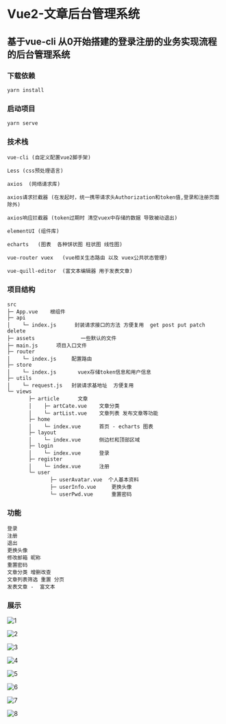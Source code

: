 # Vue2-文章后台管理系统

## 基于vue-cli 从0开始搭建的登录注册的业务实现流程的后台管理系统

### 下载依赖

```
yarn install
```

### 启动项目

```
yarn serve
```

### 技术栈
```
vue-cli (自定义配置vue2脚手架)

Less (css预处理语言)

axios  (网络请求库)

axios请求拦截器 (在发起时，统一携带请求头Authorization和token值,登录和注册页面除外)

axios响应拦截器 (token过期时 清空vuex中存储的数据 导致被动退出)

elementUI (组件库)
 
echarts   (图表  各种饼状图 柱状图 线性图)

vue-router vuex   (vue相关生态路由 以及 vuex公共状态管理)

vue-quill-editor  (富文本编辑器 用于发表文章)    

```

### 项目结构
```
src
├─ App.vue    根组件
├─ api 	
│    └─ index.js      封装请求接口的方法 方便复用  get post put patch delete
├─ assets	            一些默认的文件
├─ main.js  	项目入口文件
├─ router
│    └─ index.js     配置路由 
├─ store
│    └─ index.js	   vuex存储token信息和用户信息
├─ utils
│    └─ request.js   封装请求基地址  方便复用
└─ views
       ├─ article      文章
       │    ├─ artCate.vue    文章分类
       │    └─ artList.vue    文章列表 发布文章等功能
       ├─ home
       │    └─ index.vue      首页 - echarts 图表 
       ├─ layout	
       │    └─ index.vue      侧边栏和顶部区域
       ├─ login
       │    └─ index.vue      登录
       ├─ register
       │    └─ index.vue      注册
       └─ user
              ├─ userAvatar.vue  个人基本资料
              ├─ userInfo.vue     更换头像
              └─ userPwd.vue	  重置密码
```
### 功能
```
登录
注册
退出
更换头像
修改邮箱 昵称
重置密码
文章分类 增删改查
文章列表筛选 重置 分页 
发表文章 -  富文本
```
### 展示

![1](https://user-images.githubusercontent.com/113281531/196359659-52f62f18-b3ce-4dd2-b8fe-f674adc72b90.png)

![2](https://user-images.githubusercontent.com/113281531/196359673-84efac0c-ade5-4ea3-837f-fbf4f233fb15.png)

![3](https://user-images.githubusercontent.com/113281531/196359678-99dcc56e-f366-4dd5-a757-86afee00ce54.png)

![4](https://user-images.githubusercontent.com/113281531/196359688-c390ccf3-d023-4aab-a128-980699017f6b.png)

![5](https://user-images.githubusercontent.com/113281531/196359693-b5767e0f-333f-4cd7-aeb7-d851cb725103.png)

![6](https://user-images.githubusercontent.com/113281531/196359702-04941832-76b3-450a-87ca-e42e9eab655c.png)

![7](https://user-images.githubusercontent.com/113281531/196359706-6a6eea64-2c51-4b62-b04a-524e1f9886cf.png)

![8](https://user-images.githubusercontent.com/113281531/196359710-db298cf5-612c-488e-9ea5-71fa5f1736ce.png)